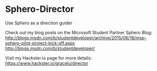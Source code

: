 # Sphero-Director
Use Sphero as a direction guider

Check out my blog posts on the Microsoft Student Partner Sphero Blog:
http://blogs.msdn.com/b/studentdeveloper/archive/2015/06/18/msp-sphero-pilot-project-kick-off.aspx
http://blogs.msdn.com/b/studentdeveloper/

Visit my Hackster.io page for more details: https://www.hackster.io/gracelu/director
